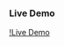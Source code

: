 
### Live Demo
[!Live Demo]([https://www.example.com](https://codequeen211.github.io/10-CSS-PROJECTS/)https://codequeen211.github.io/10-CSS-PROJECTS/)
